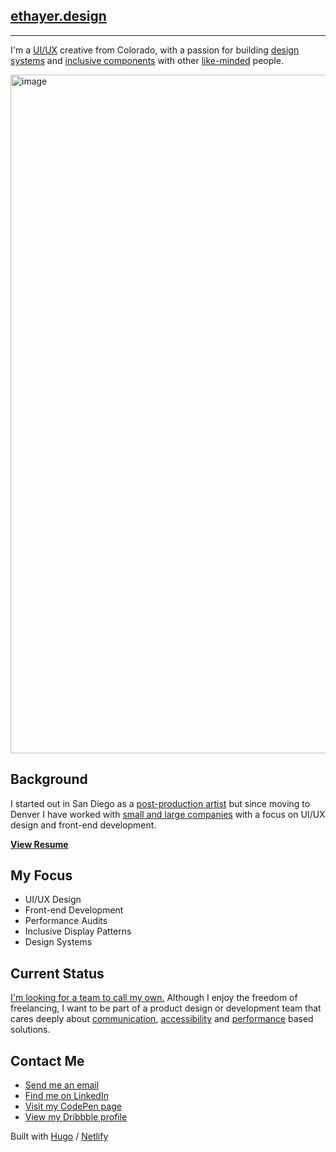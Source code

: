 ## [ethayer.design](https://ethayer.design/)
--------------------

I'm a [UI/UX](https://ethayer.design/Eric-Thayer-Resume-Web-Designer-and-Front-end-Developer.pdf "view my resume in PDF form") creative from Colorado, with a passion for building [design systems](https://dmns.netlify.app/pattern-library/) and [inclusive components](https://codepen.io/collection/DRKVjx?grid_type=grid) with other [like-minded](https://codepen.io/ericthayer/followers/) people.

<img width="1086" alt="image" src="https://github.com/ericthayer/ethayer-design/assets/2737007/c098cbd9-8e18-4953-ad92-606cf455ff88">

Background
----------

I started out in San Diego as a [post-production artist](https://ethayer.design/demo/) but since moving to Denver I have worked with [small and large companies](https://www.linkedin.com/in/ethayerdesign/ "view my LinkedIn profile") with a focus on UI/UX design and front-end development.


**[View Resume](https://ethayer.design/Eric-Thayer-Resume-Web-Designer-and-Front-end-Developer.pdf "view my resume in PDF form")**

My Focus
--------

*   UI/UX Design
*   Front-end Development
*   Performance Audits
*   Inclusive Display Patterns
*   Design Systems

Current Status
--------------

[I'm looking for a team to call my own.](https://ethayer.design/hire-me/) Although I enjoy the freedom of freelancing, I want to be part of a product design or development team that cares deeply about [communication](https://blog.producthive.org/design-is-a-team-sport-with-jared-spool-a32d73786412/), [accessibility](http://www.standardista.com/standards/making-basic-web-pages-accessible/) and [performance](https://adactio.com/articles/9465/) based solutions.

Contact Me
----------

*   [Send me an email](mailto:ethayer.design@gmail.com)
*   [Find me on LinkedIn](https://twitter.com/_ericthayer/)
*   [Visit my CodePen page](https://codepen.io/ericthayer/)
*   [View my Dribbble profile](https://dribbble.com/ethayer/)

Built with [Hugo](https://gohugo.io/) / [Netlify](https://app.netlify.com/)
